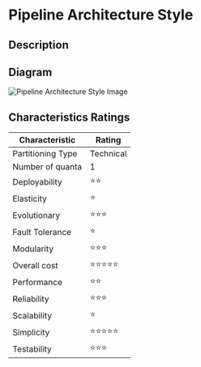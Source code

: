 # Pipeline Architecture Style

## Description

## Diagram
![Pipeline Architecture Style Image](https://fundamentalsofsoftwarearchitecture.com/images/book/fosa_1101.png)

## Characteristics Ratings

| Characteristic    | Rating       |
| ---               | ---          |
| Partitioning Type | Technical    |
| Number of quanta  | 1            |
| Deployability     | ⭐⭐        |
| Elasticity        | ⭐           |
| Evolutionary      | ⭐⭐⭐      |
| Fault Tolerance   | ⭐           |
| Modularity        | ⭐⭐⭐      |
| Overall cost      | ⭐⭐⭐⭐⭐ |
| Performance       | ⭐⭐        |
| Reliability       | ⭐⭐⭐      |
| Scalability       | ⭐           |
| Simplicity        | ⭐⭐⭐⭐⭐ |
| Testability       | ⭐⭐⭐      |